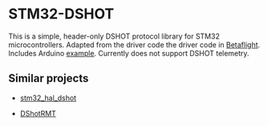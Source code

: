 # STM32-DSHOT

This is a simple, header-only DSHOT protocol library for STM32
microcontrollers.  Adapted from the driver code the driver code in
[Betaflight](https://github.com/betaflight/betaflight).  Includes Arduino
[example](https://github.com/simondlevy/DshotSTM32/blob/main/examples/F405/F405.ino).
Currently does not support DSHOT telemetry.

## Similar projects

* [stm32\_hal\_dshot](https://github.com/mokhwasomssi/stm32\_hal\_dshot)

* [DShotRMT](https://github.com/derdoktor667/DShotRMT)
